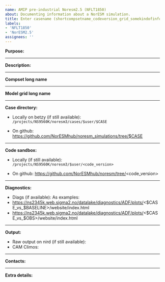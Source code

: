 ```yaml
---
name: AMIP pre-industrial Noresm2.5 (NFLT1850)
about: Documenting information about a NorESM simulation.
title: Enter casename (shortcompsetname_codeversion_grid_somekindofinfo_yyyymmdd)
labels:
- 'NFLT1850'
- 'NorESM2.5'
assignees: ''
---
```

**Purpose:**

___
**Description:**

___
**Compset long name**

___
**Model grid long name**

___
**Case directory:**
- Locally on betzy (if still available):
`/projects/NS9560K/noresm3/cases/$user/$CASE`

- On github:
https://github.com/NorESMhub/noresm_simulations/tree/$CASE
___
**Code sandbox:**
- Locally (if still available): `/projects/NS9560K/noresm3/$user/<code_version>`

- On github: https://github.com/NorESMhub/noresm/tree/<code_version>
___
**Diagnostics:**
- Diags (if available):
As examples:
- https://ns2345k.web.sigma2.no/datalake/diagnostics/ADF/plots/<$CASE_vs_$BASELINE>/website/index.html
- https://ns2345k.web.sigma2.no/datalake/diagnostics/ADF/plots/<$CASE_vs_$OBS>/website/index.html

___
**Output:**
- Raw output on nird (if still available):
- CAM Climos:
___
**Contacts:**

___
**Extra details:**
